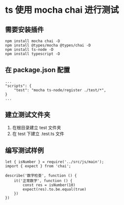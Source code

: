 
# ts 使用 mocha chai 进行测试
## 需要安装插件

```
npm install mocha chai -D
npm install @types/mocha @types/chai -D
npm install ts-node -D
npm install typescript -D
```

## 在 package.json 配置

```
...
"scripts": {
    "test": "mocha ts-node/register ./test/*",
}
...
```

## 建立测试文件夹
1. 在根目录建立 test 文件夹
2. 在 test 下建立 .test.ts 文件

## 编写测试样例

```
let { isNumber } = require('../src/js/main');
import { expect } from 'chai';

describe('数字检查', function () {
    it('正常数字', function () {
        const res = isNumber(10)
        expect(res).to.be.equal(true)
    })
})
```